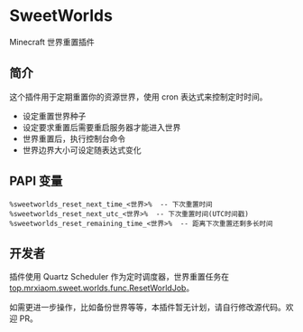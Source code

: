 # SweetWorlds

Minecraft 世界重置插件

## 简介

这个插件用于定期重置你的资源世界，使用 cron 表达式来控制定时时间。
+ 设定重置世界种子
+ 设定要求重置后需要重启服务器才能进入世界
+ 世界重置后，执行控制台命令
+ 世界边界大小可设定随表达式变化

## PAPI 变量

```
%sweetworlds_reset_next_time_<世界>%  -- 下次重置时间
%sweetworlds_reset_next_utc_<世界>%  -- 下次重置时间(UTC时间戳)
%sweetworlds_reset_remaining_time_<世界>%  -- 距离下次重置还剩多长时间
```

## 开发者

插件使用 Quartz Scheduler 作为定时调度器，世界重置任务在 [top.mrxiaom.sweet.worlds.func.ResetWorldJob](src/main/java/top/mrxiaom/sweet/worlds/func/ResetWorldJob.java)。

如需更进一步操作，比如备份世界等等，本插件暂无计划，请自行修改源代码。欢迎 PR。
